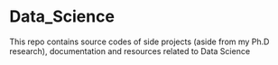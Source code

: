 # Data_Science
This repo contains source codes of side projects (aside from my Ph.D research), documentation and resources related to Data Science
